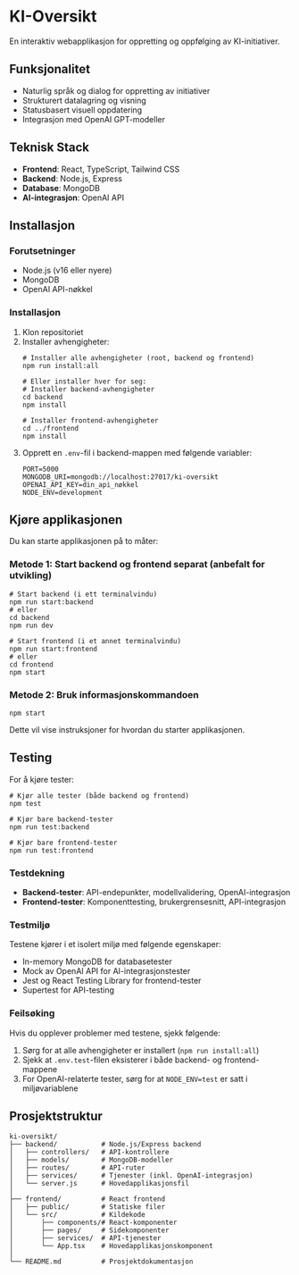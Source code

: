# KI-Oversikt

En interaktiv webapplikasjon for oppretting og oppfølging av KI-initiativer.

## Funksjonalitet

- Naturlig språk og dialog for oppretting av initiativer
- Strukturert datalagring og visning
- Statusbasert visuell oppdatering
- Integrasjon med OpenAI GPT-modeller

## Teknisk Stack

- **Frontend**: React, TypeScript, Tailwind CSS
- **Backend**: Node.js, Express
- **Database**: MongoDB
- **AI-integrasjon**: OpenAI API

## Installasjon

### Forutsetninger
- Node.js (v16 eller nyere)
- MongoDB
- OpenAI API-nøkkel

### Installasjon

1. Klon repositoriet
2. Installer avhengigheter:
   ```
   # Installer alle avhengigheter (root, backend og frontend)
   npm run install:all
   
   # Eller installer hver for seg:
   # Installer backend-avhengigheter
   cd backend
   npm install

   # Installer frontend-avhengigheter
   cd ../frontend
   npm install
   ```
3. Opprett en `.env`-fil i backend-mappen med følgende variabler:
   ```
   PORT=5000
   MONGODB_URI=mongodb://localhost:27017/ki-oversikt
   OPENAI_API_KEY=din_api_nøkkel
   NODE_ENV=development
   ```

## Kjøre applikasjonen

Du kan starte applikasjonen på to måter:

### Metode 1: Start backend og frontend separat (anbefalt for utvikling)

```
# Start backend (i ett terminalvindu)
npm run start:backend
# eller
cd backend
npm run dev

# Start frontend (i et annet terminalvindu)
npm run start:frontend
# eller
cd frontend
npm start
```

### Metode 2: Bruk informasjonskommandoen

```
npm start
```
Dette vil vise instruksjoner for hvordan du starter applikasjonen.

## Testing

For å kjøre tester:

```
# Kjør alle tester (både backend og frontend)
npm test

# Kjør bare backend-tester
npm run test:backend

# Kjør bare frontend-tester
npm run test:frontend
```

### Testdekning

- **Backend-tester**: API-endepunkter, modellvalidering, OpenAI-integrasjon
- **Frontend-tester**: Komponenttesting, brukergrensesnitt, API-integrasjon

### Testmiljø

Testene kjører i et isolert miljø med følgende egenskaper:
- In-memory MongoDB for databasetester
- Mock av OpenAI API for AI-integrasjonstester
- Jest og React Testing Library for frontend-tester
- Supertest for API-testing

### Feilsøking

Hvis du opplever problemer med testene, sjekk følgende:
1. Sørg for at alle avhengigheter er installert (`npm run install:all`)
2. Sjekk at `.env.test`-filen eksisterer i både backend- og frontend-mappene
3. For OpenAI-relaterte tester, sørg for at `NODE_ENV=test` er satt i miljøvariablene

## Prosjektstruktur

```
ki-oversikt/
├── backend/           # Node.js/Express backend
│   ├── controllers/   # API-kontrollere
│   ├── models/        # MongoDB-modeller
│   ├── routes/        # API-ruter
│   ├── services/      # Tjenester (inkl. OpenAI-integrasjon)
│   └── server.js      # Hovedapplikasjonsfil
│
├── frontend/          # React frontend
│   ├── public/        # Statiske filer
│   └── src/           # Kildekode
│       ├── components/# React-komponenter
│       ├── pages/     # Sidekomponenter
│       ├── services/  # API-tjenester
│       └── App.tsx    # Hovedapplikasjonskomponent
│
└── README.md          # Prosjektdokumentasjon
``` 